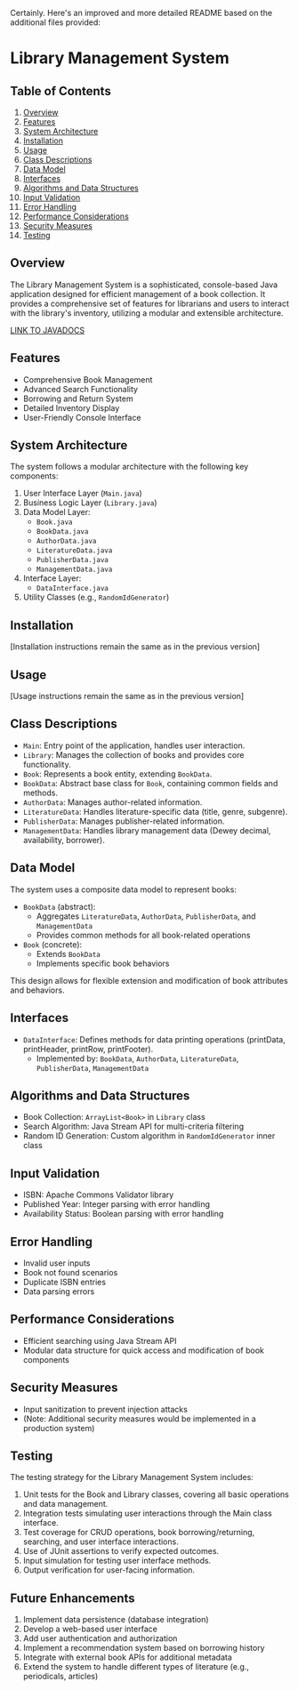Certainly. Here's an improved and more detailed README based on the additional files provided:

# Library Management System

## Table of Contents

1. [Overview](#overview)
2. [Features](#features)
3. [System Architecture](#system-architecture)
4. [Installation](#installation)
5. [Usage](#usage)
6. [Class Descriptions](#class-descriptions)
7. [Data Model](#data-model)
8. [Interfaces](#interfaces)
9. [Algorithms and Data Structures](#algorithms-and-data-structures)
10. [Input Validation](#input-validation)
11. [Error Handling](#error-handling)
12. [Performance Considerations](#performance-considerations)
13. [Security Measures](#security-measures)
14. [Testing](#testing)

## Overview

The Library Management System is a sophisticated, console-based Java application designed for efficient management of a book collection. It provides a comprehensive set of features for librarians and users to interact with the library's inventory, utilizing a modular and extensible architecture.

[LINK TO JAVADOCS](https://docshoster.org/p/spencerjirehcebrian/stratpoint-java-intern-training-modules/latest/com/miniproject/two/package-summary.htmll)

## Features

- Comprehensive Book Management
- Advanced Search Functionality
- Borrowing and Return System
- Detailed Inventory Display
- User-Friendly Console Interface

## System Architecture

The system follows a modular architecture with the following key components:

1. User Interface Layer (`Main.java`)
2. Business Logic Layer (`Library.java`)
3. Data Model Layer:
   - `Book.java`
   - `BookData.java`
   - `AuthorData.java`
   - `LiteratureData.java`
   - `PublisherData.java`
   - `ManagementData.java`
4. Interface Layer:
   - `DataInterface.java`
5. Utility Classes (e.g., `RandomIdGenerator`)

## Installation

[Installation instructions remain the same as in the previous version]

## Usage

[Usage instructions remain the same as in the previous version]

## Class Descriptions

- `Main`: Entry point of the application, handles user interaction.
- `Library`: Manages the collection of books and provides core functionality.
- `Book`: Represents a book entity, extending `BookData`.
- `BookData`: Abstract base class for `Book`, containing common fields and methods.
- `AuthorData`: Manages author-related information.
- `LiteratureData`: Handles literature-specific data (title, genre, subgenre).
- `PublisherData`: Manages publisher-related information.
- `ManagementData`: Handles library management data (Dewey decimal, availability, borrower).

## Data Model

The system uses a composite data model to represent books:

- `BookData` (abstract):
  - Aggregates `LiteratureData`, `AuthorData`, `PublisherData`, and `ManagementData`
  - Provides common methods for all book-related operations
- `Book` (concrete):
  - Extends `BookData`
  - Implements specific book behaviors

This design allows for flexible extension and modification of book attributes and behaviors.

## Interfaces

- `DataInterface`: Defines methods for data printing operations (printData, printHeader, printRow, printFooter).
  - Implemented by: `BookData`, `AuthorData`, `LiteratureData`, `PublisherData`, `ManagementData`

## Algorithms and Data Structures

- Book Collection: `ArrayList<Book>` in `Library` class
- Search Algorithm: Java Stream API for multi-criteria filtering
- Random ID Generation: Custom algorithm in `RandomIdGenerator` inner class

## Input Validation

- ISBN: Apache Commons Validator library
- Published Year: Integer parsing with error handling
- Availability Status: Boolean parsing with error handling

## Error Handling

- Invalid user inputs
- Book not found scenarios
- Duplicate ISBN entries
- Data parsing errors

## Performance Considerations

- Efficient searching using Java Stream API
- Modular data structure for quick access and modification of book components

## Security Measures

- Input sanitization to prevent injection attacks
- (Note: Additional security measures would be implemented in a production system)

## Testing

The testing strategy for the Library Management System includes:

1. Unit tests for the Book and Library classes, covering all basic operations and data management.
2. Integration tests simulating user interactions through the Main class interface.
3. Test coverage for CRUD operations, book borrowing/returning, searching, and user interface interactions.
4. Use of JUnit assertions to verify expected outcomes.
5. Input simulation for testing user interface methods.
6. Output verification for user-facing information.

## Future Enhancements

1. Implement data persistence (database integration)
2. Develop a web-based user interface
3. Add user authentication and authorization
4. Implement a recommendation system based on borrowing history
5. Integrate with external book APIs for additional metadata
6. Extend the system to handle different types of literature (e.g., periodicals, articles)
